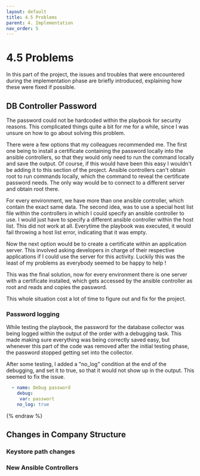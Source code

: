 ```yaml
---
layout: default
title: 4.5 Problems
parent: 4. Implementation
nav_order: 5
---
```


# 4.5 Problems

In this part of the project, the issues and troubles that were encountered during the implementation phase are briefly introduced, explaining how these were fixed if possible.

## DB Controller Password

The password could not be hardcoded within the playbook for security reasons. 
This complicated things quite a bit for me for a while, since I was unsure on how to go about solving this problem.

There were a few options that my colleagues recommended me.
The first one being to install a certificate containing the password locally into the ansible controllers, so that they would only need to run the command locally and save the output. Of course, if this would have been this easy I wouldn't be adding it to this section of the project.
Ansible controllers can't obtain root to run commands locally, which the command to reveal the certificate password needs. The only way would be to connect to a different server and obtain root there.

For every environment, we have more than one ansible controller, which contain the exact same data. The second idea, was to use a special host list file within the controllers in which I could specify an ansible controller to use. I would just have to specify a different ansible controller within the host list.
This did not work at all. Everytime the playbook was executed, it would fail throwing a host list error, indicating that it was empty.

Now the next option would be to create a certificate within an application server. This involved asking developers in charge of their respective applications if I could use the server for this activity. Luckily this was the least of my problems as everybody seemed to be happy to help !

This was the final solution, now for every environment there is one server with a certificate installed, which gets accessed by the ansible controller as root and reads and copies the password.

This whole situation cost a lot of time to figure out and fix for the project.

### Password logging

While testing the playbook, the password for the database collector was being logged within the output of the order with a debugging task. This made making sure everything was being correctly saved easy, but whenever this part of the code was removed after the initial testing phase, the password stopped getting set into the collector.

After some testing, I added a "no_log" condition at the end of the debugging, and set it to true, so that it would not show up in the output.
This seemed to fix the issue.

```yaml
  - name: Debug password
    debug:
     var: passwort
    no_log: true
```
{% endraw %}



## Changes in Company Structure

### Keystore path changes


### New Ansible Controllers
